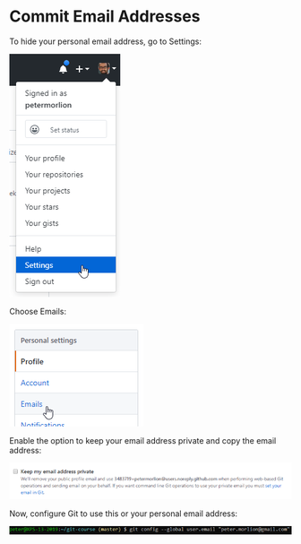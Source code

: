 # Commit Email Addresses

To hide your personal email address, go to Settings:

![Settings](../../img/github-settings.png)

Choose Emails:

![Emails](../../img/github-settings-email.png)

Enable the option to keep your email address private and copy the email address:

![Emails](../../img/github-settings-email-2.png)

Now, configure Git to use this or your personal email address:

![Git config email](../../img/github-email.png)

